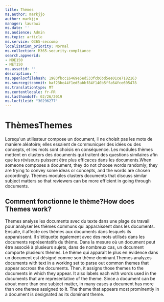 ```yaml
---
title: Thèmes
ms.author: markjjo
author: markjjo
manager: laurawi
ms.date: ''
ms.audience: Admin
ms.topic: article
ms.service: O365-seccomp
localization_priority: Normal
ms.collection: M365-security-compliance
search.appverid:
- MOE150
- MET150
ms.assetid: ''
description: ''
ms.openlocfilehash: 1983fbcc16469e5ed533fcb6bd5ee01ce7182163
ms.sourcegitcommit: baf23be44f1ed5abbf84f140b5ffa64fce605478
ms.translationtype: MT
ms.contentlocale: fr-FR
ms.lasthandoff: 02/26/2019
ms.locfileid: "30296277"
---
```

# <a name="themes"></a><span data-ttu-id="9270e-102">Thèmes</span><span class="sxs-lookup"><span data-stu-id="9270e-102">Themes</span></span>

<span data-ttu-id="9270e-p101">Lorsqu'un utilisateur compose un document, il ne choisit pas les mots de manière aléatoire; elles essaient de communiquer des idées ou des concepts, et les mots sont choisis en conséquence. Les modules thèmes mettent en clusters des documents qui traitent des questions similaires afin que les réviseurs puissent être plus efficaces dans les documents.</span><span class="sxs-lookup"><span data-stu-id="9270e-p101">When someone composes a document, they do not choose words randomly; they are trying to convey some ideas or concepts, and the words are chosen accordingly. Themes modules clusters documents that discuss similar subject matters so that reviewers can be more efficient in going through documents.</span></span>

## <a name="how-does-themes-work"></a><span data-ttu-id="9270e-105">Comment fonctionne le thème?</span><span class="sxs-lookup"><span data-stu-id="9270e-105">How does Themes work?</span></span>
<span data-ttu-id="9270e-p102">Themes analyse les documents avec du texte dans une plage de travail pour analyser les thèmes communs qui apparaissent dans les documents. Ensuite, il affecte ces thèmes aux documents dans lesquels ils apparaissent. Il s'étiquette également avec des mots utilisés dans les documents représentatifs du thème. Dans la mesure où un document peut être associé à plusieurs sujets, dans de nombreux cas, un document comporte plusieurs thèmes. Le thème qui apparaît le plus en évidence dans un document est désigné comme son thème dominant.</span><span class="sxs-lookup"><span data-stu-id="9270e-p102">Themes analyzes documents with text in a working set to parse out common themes that appear accross the documents. Then, it assigns those themes to the documents in which they appear. It also labels each with words used in the documents that are representative of the theme. Since a document can be about more than one subject matter, in many cases a document has more than one themes assigned to it. The theme that appears most prominently in a document is designated as its dominant theme.</span></span>